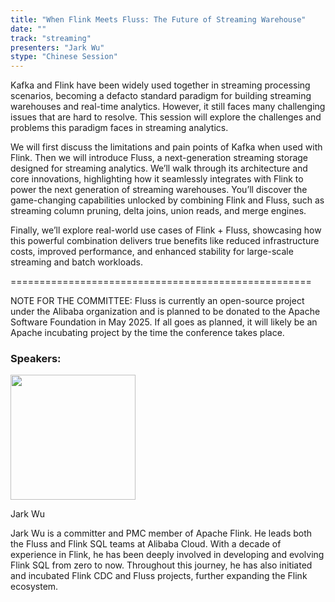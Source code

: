 ```yaml
---
title: "When Flink Meets Fluss: The Future of Streaming Warehouse"
date: ""
track: "streaming"
presenters: "Jark Wu"
stype: "Chinese Session"
---
```


Kafka and Flink have been widely used together in streaming processing scenarios, becoming a defacto standard paradigm for building streaming warehouses and real-time analytics. However, it still faces many challenging issues that are hard to resolve. This session will explore the challenges and problems this paradigm faces in streaming analytics. 

We will first discuss the limitations and pain points of Kafka when used with Flink. Then we will introduce Fluss, a next-generation streaming storage designed for streaming analytics. We’ll walk through its architecture and core innovations, highlighting how it seamlessly integrates with Flink to power the next generation of streaming warehouses. You’ll discover the game-changing capabilities unlocked by combining Flink and Fluss, such as streaming column pruning, delta joins, union reads, and merge engines. 

Finally, we’ll explore real-world use cases of Flink + Fluss, showcasing how this powerful combination delivers true benefits like reduced infrastructure costs, improved performance, and enhanced stability for large-scale streaming and batch workloads.

====================================================

NOTE FOR THE COMMITTEE: Fluss is currently an open-source project under the Alibaba organization and is planned to be donated to the Apache Software Foundation in May 2025. If all goes as planned, it will likely be an Apache incubating project by the time the conference takes place.


### Speakers:


<img src="https://sessionize.com/image/19c7-400o400o1-b7b9ecef-9748-4e55-b53e-b20d108e3488.jpg" width="200" /><br/>

Jark Wu

Jark Wu is a committer and PMC member of Apache Flink. He leads both the Fluss and Flink SQL teams at Alibaba Cloud. With a decade of experience in Flink, he has been deeply involved in developing and evolving Flink SQL from zero to now. Throughout this journey, he has also initiated and incubated Flink CDC and Fluss projects, further expanding the Flink ecosystem.

